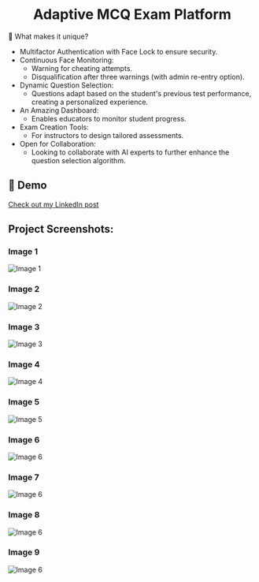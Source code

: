 <h1 align="center" id="title">Adaptive MCQ Exam Platform</h1>

<p id="description">🌟 What makes it unique?</p>
<ul>
    <li>Multifactor Authentication with Face Lock to ensure security.</li>
    <li>Continuous Face Monitoring:
        <ul>
            <li>Warning for cheating attempts.</li>
            <li>Disqualification after three warnings (with admin re-entry option).</li>
        </ul>
    </li>
    <li>Dynamic Question Selection:
        <ul>
            <li>Questions adapt based on the student's previous test performance, creating a personalized experience.</li>
        </ul>
    </li>
    <li>An Amazing Dashboard:
        <ul>
            <li>Enables educators to monitor student progress.</li>
        </ul>
    </li>
    <li>Exam Creation Tools:
        <ul>
            <li>For instructors to design tailored assessments.</li>
        </ul>
    </li>
    <li>Open for Collaboration:
        <ul>
            <li>Looking to collaborate with AI experts to further enhance the question selection algorithm.</li>
        </ul>
    </li>
</ul>



<h2>🚀 Demo</h2>

[Check out my LinkedIn post](https://www.linkedin.com/posts/het-rojivadiya-181ab0226_react-python-nodejs-activity-7127509127462871040-70C8?utm_source=share&utm_medium=member_desktop)


<h2>Project Screenshots:</h2>


### Image 1
![Image 1](https://github.com/HetRojivadiya/Adaptive-MCQ-ExamPlatform/raw/master/Images/1.png)

### Image 2
![Image 2](https://github.com/HetRojivadiya/Adaptive-MCQ-ExamPlatform/raw/master/Images/2.png)

### Image 3
![Image 3](https://github.com/HetRojivadiya/Adaptive-MCQ-ExamPlatform/raw/master/Images/3.png)

### Image 4
![Image 4](https://github.com/HetRojivadiya/Adaptive-MCQ-ExamPlatform/raw/master/Images/4.png)

### Image 5
![Image 5](https://github.com/HetRojivadiya/Adaptive-MCQ-ExamPlatform/raw/master/Images/5.png)

### Image 6
![Image 6](https://github.com/HetRojivadiya/Adaptive-MCQ-ExamPlatform/raw/master/Images/6.png)

### Image 7
![Image 6](https://github.com/HetRojivadiya/Adaptive-MCQ-ExamPlatform/raw/master/Images/7.png)

### Image 8
![Image 6](https://github.com/HetRojivadiya/Adaptive-MCQ-ExamPlatform/raw/master/Images/8.png)

### Image 9
![Image 6](https://github.com/HetRojivadiya/Adaptive-MCQ-ExamPlatform/raw/master/Images/9.png)


